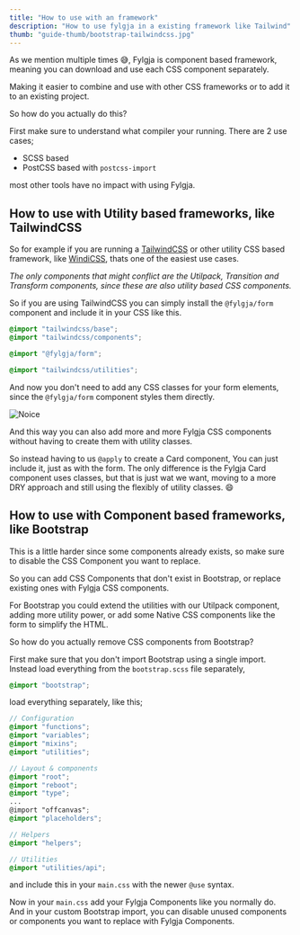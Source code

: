 ```yaml
---
title: "How to use with an framework"
description: "How to use fylgja in a existing framework like Tailwind"
thumb: "guide-thumb/bootstrap-tailwindcss.jpg"
---
```


As we mention multiple times 😅,
Fylgja is component based framework,
meaning you can download and use each CSS component separately.

Making it easier to combine and use with other CSS frameworks
or to add it to an existing project.

So how do you actually do this?

First make sure to understand what compiler your running.
There are 2 use cases;

- SCSS based
- PostCSS based with `postcss-import`

most other tools have no impact with using Fylgja.

## How to use with Utility based frameworks, like TailwindCSS

So for example if you are running a [TailwindCSS](https://tailwindcss.com/)
or other utility CSS based framework, like [WindiCSS](https://windicss.org/),
thats one of the easiest use cases.

_The only components that might conflict are the Utilpack, Transition and Transform components,_
_since these are also utility based CSS components._

So if you are using TailwindCSS you can simply install the `@fylgja/form` component
and include it in your CSS like this.

```css
@import "tailwindcss/base";
@import "tailwindcss/components";

@import "@fylgja/form";

@import "tailwindcss/utilities";
```

And now you don't need to add any CSS classes for your form elements,
since the `@fylgja/form` component styles them directly.

![Noice](/images/noice.webp)

And this way you can also add more and more Fylgja CSS components
without having to create them with utility classes.

So instead having to us `@apply` to create a Card component,
You can just include it, just as with the form.
The only difference is the Fylgja Card component uses classes, but that is just wat we want,
moving to a more DRY approach and still using the flexibly of utility classes. 😄

## How to use with Component based frameworks, like Bootstrap

This is a little harder since some components already exists,
so make sure to disable the CSS Component you want to replace.

So you can add CSS Components that don't exist in Bootstrap, or replace existing ones with Fylgja CSS components.

For Bootstrap you could extend the utilities with our Utilpack component,
adding more utility power, or add some Native CSS components like the form to simplify the HTML.

So how do you actually remove CSS components from Bootstrap?

First make sure that you don't import Bootstrap using a single import.
Instead load everything from the `bootstrap.scss` file separately,

```scss
@import "bootstrap";
```

load everything separately, like this;

```scss
// Configuration
@import "functions";
@import "variables";
@import "mixins";
@import "utilities";

// Layout & components
@import "root";
@import "reboot";
@import "type";
...
@import "offcanvas";
@import "placeholders";

// Helpers
@import "helpers";

// Utilities
@import "utilities/api";
```

and include this in your `main.css` with the newer `@use` syntax.

Now in your `main.css` add your Fylgja Components like you normally do.
And in your custom Bootstrap import, you can disable unused components
or components you want to replace with Fylgja Components.
